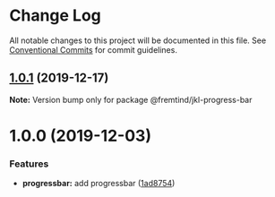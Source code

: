 # Change Log

All notable changes to this project will be documented in this file.
See [Conventional Commits](https://conventionalcommits.org) for commit guidelines.

## [1.0.1](https://github.com/fremtind/jokul/compare/@fremtind/jkl-progress-bar@1.0.0...@fremtind/jkl-progress-bar@1.0.1) (2019-12-17)

**Note:** Version bump only for package @fremtind/jkl-progress-bar





# 1.0.0 (2019-12-03)


### Features

* **progressbar:** add progressbar ([1ad8754](https://github.com/fremtind/jokul/commit/1ad8754a15e414ff017bce8d829472dfc9a7d01c))
